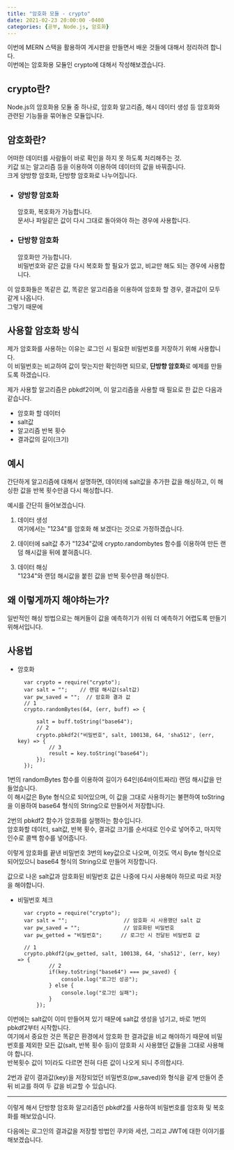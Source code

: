 ```yaml
---
title: "암호화 모듈 - crypto"
date: 2021-02-23 20:00:00 -0400
categories: {공부, Node.js, 암호화}
---
```

이번에 MERN 스택을 활용하여 게시판을 만들면서 배운 것들에 대해서 정리하려 합니다.    
이번에는 암호화용 모듈인 crypto에 대해서 작성해보겠습니다.

## crypto란?
Node.js의 암호화용 모듈 중 하나로, 암호화 알고리즘, 해시 데이터 생성 등 암호화와 관련된 기능들을 묶어놓은 모듈입니다. 

## 암호화란?
어떠한 데이터를 사람들이 바로 확인을 하지 못 하도록 처리해주는 것.   
키값 또는 알고리즘 등을 이용하여 이용하여 데이터의 값을 바꿔줍니다.     
크게 양방향 암호화, 단방향 암호화로 나누어집니다.

- ### 양방향 암호화
    암호화, 복호화가 가능합니다.    
    문서나 파일같은 값이 다시 그대로 돌아와야 하는 경우에 사용합니다.

- ### 단방향 암호화
    암호화만 가능합니다.   
    비밀번호와 같은 값을 다시 복호화 할 필요가 없고, 비교만 해도 되는 경우에 사용합니다.     

이 암호화들은 똑같은 값, 똑같은 알고리즘을 이용하여 암호화 할 경우, 결과값이 모두 같게 나옵니다.    
그렇기 때문에 

## 사용할 암호화 방식
제가 암호화를 사용하는 이유는 로그인 시 필요한 비밀번호를 저장하기 위해 사용합니다.   
이 비밀번호는 비교하여 값이 맞는지만 확인하면 되므로, **단방향 암호화**로 예제를 만들도록 하겠습니다.

제가 사용할 알고리즘은 pbkdf2이며, 이 알고리즘을 사용할 때 필요로 한 값은 다음과 같습니다.
 - 암호화 할 데이터
 - salt값
 - 알고리즘 반복 횟수
 - 결과값의 길이(크기)

## 예시
간단하게 알고리즘에 대해서 설명하면, 데이터에 salt값을 추가한 값을 해싱하고, 이 해싱한 값을 반복 횟수만큼 다시 해싱합니다.

예시를 간단히 들어보겠습니다.   
1. 데이터 생성     
    여기에서는 "1234"를 암호화 해 보겠다는 것으로 가정하겠습니다. 

2. 데이터에 salt값 추가 
    "1234"값에 crypto.randombytes 함수를 이용하여 만든 랜덤 해시값을 뒤에 붙혀줍니다.   
3. 데이터 해싱  
    "1234"와 랜덤 해시값을 붙힌 값을 반복 횟수만큼 해싱한다.

## 왜 이렇게까지 해야하는가?
일반적인 해싱 방법으로는 해커들이 값을 예측하기가 쉬워 더 예측하기 어렵도록 만들기 위해서입니다.

## 사용법

- 암호화  

        var crypto = require("crypto");   
        var salt = "";    // 랜덤 해시값(salt값)  
        var pw_saved = "";  // 암호화 결과 값    
        // 1     
        crypto.randomBytes(64, (err, buff) => {  
            
            salt = buff.toString("base64");     
            // 2    
            crypto.pbkdf2("비밀번호", salt, 100138, 64, 'sha512', (err, key) => {   
                // 3    
                result = key.toString("base64");   
            });  
        });


1번의 randomBytes 함수를 이용하여 길이가 64인(64바이트짜리) 랜덤 해시값을 만들었습니다.     
이 해시값은 Byte 형식으로 되어있으며, 이 값을 그대로 사용하기는 불편하여 toString을 이용하여 base64 형식의 String으로 만들어서 저장합니다.

2번의 pbkdf2 함수가 암호화를 실행하는 함수입니다.   
암호화할 데이터, salt값, 반복 횟수, 결과값 크기를 순서대로 인수로 넣어주고, 마지막 인수로 콜백 함수를 넣어줍니다.   

이렇게 암호화를 끝낸 비밀번호 3번의 key값으로 나오며, 이것도 역시 Byte 형식으로 되어있으니 base64 형식의 String으로 만들어 저장합니다.

값으로 나온 salt값과 암호화된 비밀번호 값은 나중에 다시 사용해야 하므로 따로 저장을 해야합니다.

- 비밀번호 체크

        var crypto = require("crypto");
        var salt = "";                  // 암호화 시 사용했던 salt 값
        var pw_saved = "";              // 암호화된 비밀번호
        var pw_getted = "비밀번호";      // 로그인 시 전달된 비밀번호 값

        // 1
        crypto.pbkdf2(pw_getted, salt, 100138, 64, 'sha512', (err, key) => {
                // 2   
                if(key.toString("base64") === pw_saved) {
                    console.log("로그인 성공");
                } else {
                    console.log("로그인 실패");
                }
            });

이번에는 salt값이 이미 만들어져 있기 때문에 salt값 생성을 넘기고, 바로 1번의 pbkdf2부터 시작합니다.   
여기에서 중요한 것은 똑같은 환경에서 암호화 한 결과값을 비교 해야하기 때문에 비밀번호를 제외한 모든 값(salt, 반복 횟수 등)이 암호화 시 사용했던 값들을 그대로 사용해야 합니다.      
반복횟수 값이 1이라도 다르면 전혀 다른 값이 나오게 되니 주의합시다.

2번과 같이 결과값(key)을 저장되었던 비밀번호(pw_saved)와 형식을 같게 만들어 준 뒤 비교를 하여 두 값을 비교할 수 있습니다.

---

이렇게 해서 단방향 암호화 알고리즘인 pbkdf2를 사용하여 비밀번호를 암호화 및 복호화를 해보았습니다.

다음에는 로그인의 결과값을 저장할 방법인 쿠키와 세션, 그리고 JWT에 대한 이야기를 해보겠습니다.